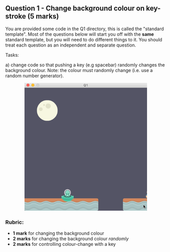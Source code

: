 ## Question 1 - Change background colour on key-stroke (5 marks)

You are provided some code in the Q1 directory, this is called the "standard template". Most of the questions below will start you off with the **same** standard template, but you will need to do different things to it. You should treat each question as an independent and separate question.

Tasks: 

a) change code so that pushing a key (e.g spacebar) randomly changes the background colour. Note: the colour must randomly change (i.e. use a random number generator).

<div align="center">
  <img height="400" src="../imgs/backgroundcolour.gif">
</div> 

### Rubric:

- **1 mark** for changing the background colour
- **2 marks** for changing the background colour *randomly*
- **2 marks** for controlling colour-change with a key
